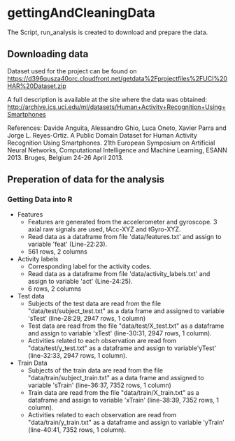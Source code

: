 # gettingAndCleaningData
The Script, run_analysis is created to download and prepare the data.

## Downloading data

Dataset used for the project can be found on https://d396qusza40orc.cloudfront.net/getdata%2Fprojectfiles%2FUCI%20HAR%20Dataset.zip

A full description is available at the site where the data was obtained:
http://archive.ics.uci.edu/ml/datasets/Human+Activity+Recognition+Using+Smartphones 

References: Davide Anguita, Alessandro Ghio, Luca Oneto, Xavier Parra and Jorge L. Reyes-Ortiz. A Public Domain Dataset for Human Activity Recognition Using Smartphones. 21th European Symposium on Artificial Neural Networks, Computational Intelligence and Machine Learning, ESANN 2013. Bruges, Belgium 24-26 April 2013.

## Preperation of data for the analysis

### Getting Data into R
+ Features
  + Features are generated from the accelerometer and gyroscope. 3 axial raw signals are used, tAcc-XYZ and tGyro-XYZ.
  + Read data as a dataframe from file 'data/features.txt' and assign to variable 'feat' (Line-22:23).
  + 561 rows, 2 columns
+ Activity labels
  + Corresponding label for the activity codes.
  + Read data as a dataframe from file 'data/activity_labels.txt' and assign to variable 'act' (Line-24:25).
  + 6 rows, 2 columns
+ Test data
  + Subjects of the test data are read from the file "data/test/subject_test.txt" as a data frame and assigned to variable 'sTest' (line-28:29, 2947 rows, 1 column)
  + Test data are read from the file "data/test/X_test.txt" as a dataframe and assign to variable 'xTest' (line-30:31, 2947 rows, 1 column).
  + Activities related to each observation are read from "data/test/y_test.txt" as a dataframe and assign to variable'yTest' (line-32:33, 2947 rows, 1 column).
+ Train Data
  + Subjects of the train data are read from the file "data/train/subject_train.txt" as a data frame and assigned to variable 'sTrain' (line-36:37, 7352 rows, 1 column)
  + Train data are read from the file "data/train/X_train.txt" as a dataframe and assign to variable 'xTrain' (line-38:39, 7352 rows, 1 column).
  + Activities related to each observation are read from "data/train/y_train.txt" as a dataframe and assign to variable 'yTrain' (line-40:41, 7352 rows, 1 column).
  
### 






